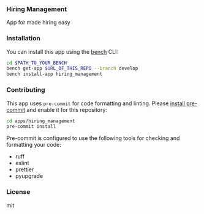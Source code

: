 ### Hiring Management

App for made hiring easy

### Installation

You can install this app using the [bench](https://github.com/frappe/bench) CLI:

```bash
cd $PATH_TO_YOUR_BENCH
bench get-app $URL_OF_THIS_REPO --branch develop
bench install-app hiring_management
```

### Contributing

This app uses `pre-commit` for code formatting and linting. Please [install pre-commit](https://pre-commit.com/#installation) and enable it for this repository:

```bash
cd apps/hiring_management
pre-commit install
```

Pre-commit is configured to use the following tools for checking and formatting your code:

- ruff
- eslint
- prettier
- pyupgrade

### License

mit
